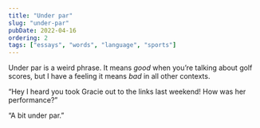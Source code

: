 ```yaml
---
title: "Under par"
slug: "under-par"
pubDate: 2022-04-16
ordering: 2
tags: ["essays", "words", "language", "sports"]
---
```


<span class="small-caps">Under par</span> is a weird phrase. It means _good_ when you’re talking about golf scores, but I have a feeling it means _bad_ in all other contexts.

“Hey I heard you took Gracie out to the links last weekend! How was her performance?”

“A bit under par.”